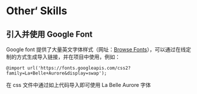# Other‘ Skills

## 引入并使用 Google Font

Google font 提供了大量英文字体样式（网址：[Browse Fonts](https://fonts.google.com/)），可以通过在线定制的方式生成导入链接，并在项目中使用，例如：

```
@import url('https://fonts.googleapis.com/css2?family=La+Belle+Aurore&display=swap');
```

在 css 文件中通过如上代码导入即可使用 La Belle Aurore 字体